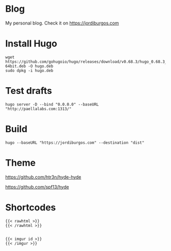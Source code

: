 
# Blog

My personal blog. Check it on https://jordiburgos.com

# Install Hugo

    wget https://github.com/gohugoio/hugo/releases/download/v0.68.3/hugo_0.68.3_Linux-64bit.deb -O hugo.deb
    sudo dpkg -i hugo.deb

# Test drafts

    hugo server -D --bind "0.0.0.0" --baseURL "http://paellalabs.com:1313/"

# Build

    hugo --baseURL "https://jordiburgos.com" --destination "dist"

# Theme

https://github.com/htr3n/hyde-hyde

https://github.com/spf13/hyde

# Shortcodes

    {{< rawhtml >}}
    {{< /rawhtml >}}


    {{< imgur id >}}
    {{< /imgur >}}
